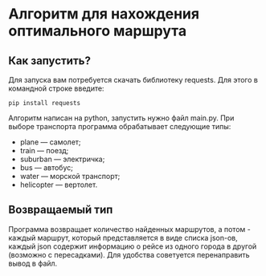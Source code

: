 # Алгоритм для нахождения оптимального маршрута
## Как запустить?
Для запуска вам потребуется скачать библиотеку requests. Для этого в командной строке введите:
```
pip install requests
```

Алгоритм написан на python, запустить нужно файл main.py.
При выборе транспорта программа обрабатывает следующие типы:
 * plane — самолет;
 * train — поезд;
 * suburban — электричка;
 * bus — автобус;
 * water — морской транспорт;
 * helicopter — вертолет.
## Возвращаемый тип
Программа возвращает количество найденных маршрутов, а потом - каждый маршрут, который представляется в виде списка json-ов, каждый json содержит информацию о рейсе из одного города в другой (возможно с пересадками).
Для удобства советуется перенаправить вывод в файл.
